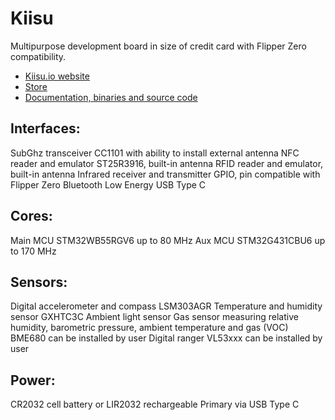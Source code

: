 # Kiisu
Multipurpose development board in size of credit card with Flipper Zero compatibility.
- [Kiisu.io website](https://kiisu.io)
- [Store](https://store.rainwalker.ee)
- [Documentation, binaries and source code](https://github.com/orgs/kiisu-io/repositories)

## Interfaces:
SubGhz transceiver CC1101 with ability to install external antenna
NFC reader and emulator ST25R3916, built-in antenna
RFID reader and emulator, built-in antenna
Infrared receiver and transmitter
GPIO, pin compatible with Flipper Zero
Bluetooth Low Energy
USB Type C

## Cores:
Main MCU STM32WB55RGV6 up to 80 MHz
Aux MCU STM32G431CBU6 up to 170 MHz

## Sensors:
Digital accelerometer and compass LSM303AGR
Temperature and humidity sensor GXHTC3C
Ambient light sensor
Gas sensor measuring relative humidity, barometric pressure, ambient temperature and gas (VOC) BME680 can be installed by user
Digital ranger VL53xxx can be installed by user

## Power:
CR2032 cell battery or LIR2032 rechargeable
Primary via USB Type C
